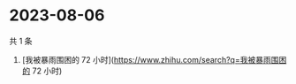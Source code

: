 # 2023-08-06

共 1 条

<!-- BEGIN ZHIHUSEARCH -->
<!-- 最后更新时间 Sun Aug 06 2023 07:05:09 GMT+0800 (China Standard Time) -->
1. [我被暴雨围困的 72 小时](https://www.zhihu.com/search?q=我被暴雨围困的 72 小时)
<!-- END ZHIHUSEARCH -->
